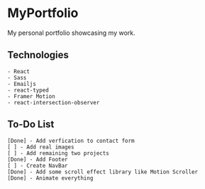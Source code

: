 # MyPortfolio
My personal portfolio showcasing my work.


## Technologies
    - React
    - Sass
    - Emailjs
    - react-typed
    - Framer Motion
    - react-intersection-observer


## To-Do List
    [Done] - Add verfication to contact form
    [ ] - Add real images
    [ ] - Add remaining two projects
    [Done] - Add Footer
    [ ] - Create NavBar
    [Done] - Add some scroll effect library like Motion Scroller
    [Done] - Animate everything